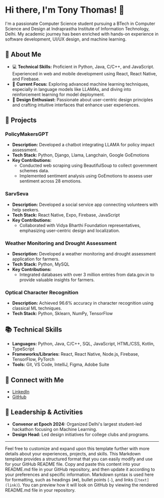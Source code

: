 # Hi there, I'm Tony Thomas! 👋

I'm a passionate Computer Science student pursuing a BTech in Computer Science and Design at Indraprastha Institute of Information Technology, Delhi. My academic journey has been enriched with hands-on experience in software development, UI/UX design, and machine learning.

## 🚀 About Me

- 💻 **Technical Skills:** Proficient in Python, Java, C/C++, and JavaScript. Experienced in web and mobile development using React, React Native, and Firebase.
- 🌱 **Current Focus:** Exploring advanced machine learning techniques, especially in language models like LLAMAs, and diving into reinforcement learning for model deployment.
- 🎨 **Design Enthusiast:** Passionate about user-centric design principles and crafting intuitive interfaces that enhance user experiences.

## 🌟 Projects

### PolicyMakersGPT
- **Description:** Developed a chatbot integrating LLAMA for policy impact assessment.
- **Tech Stack:** Python, Django, Llama, Langchain, Google GoEmotions
- **Key Contributions:**
  - Conducted web scraping using BeautifulSoup to collect government schemes data.
  - Implemented sentiment analysis using GoEmotions to assess user sentiment across 28 emotions.

### SarvSeva
- **Description:** Developed a social service app connecting volunteers with help seekers.
- **Tech Stack:** React Native, Expo, Firebase, JavaScript
- **Key Contributions:**
  - Collaborated with Vidya Bharthi Foundation representatives, emphasizing user-centric design and localization.

### Weather Monitoring and Drought Assessment
- **Description:** Developed a weather monitoring and drought assessment application for farmers.
- **Tech Stack:** Python, MySQL
- **Key Contributions:**
  - Integrated databases with over 3 million entries from data.gov.in to provide valuable insights for farmers.

### Optical Character Recognition
- **Description:** Achieved 96.6% accuracy in character recognition using classical ML techniques.
- **Tech Stack:** Python, Sklearn, NumPy, TensorFlow

## 📚 Technical Skills

- **Languages:** Python, Java, C/C++, SQL, JavaScript, HTML/CSS, Kotlin, TypeScript
- **Frameworks/Libraries:** React, React Native, Node.js, Firebase, TensorFlow, PyTorch
- **Tools:** Git, VS Code, IntelliJ, Figma, Adobe Suite

## 🔗 Connect with Me

- [LinkedIn](https://www.linkedin.com/in/tony-thomas)
- [GitHub](https://github.com/tony21360)

## 🌟 Leadership & Activities

- **Convenor at Epoch 2024:** Organized Delhi's largest student-led hackathon focusing on Machine Learning.
- **Design Head:** Led design initiatives for college clubs and programs.

---

Feel free to customize and expand upon this template further with more details about your experiences, projects, and skills. This Markdown template provides a structured format that you can easily modify and use for your GitHub README file. Copy and paste this content into your README.md file in your GitHub repository, and then update it according to your preferences and specific information. Markdown syntax is used here for formatting, such as headings (`##`), bullet points (`-`), and links (`[text](link)`). You can preview how it will look on GitHub by viewing the rendered README.md file in your repository.
